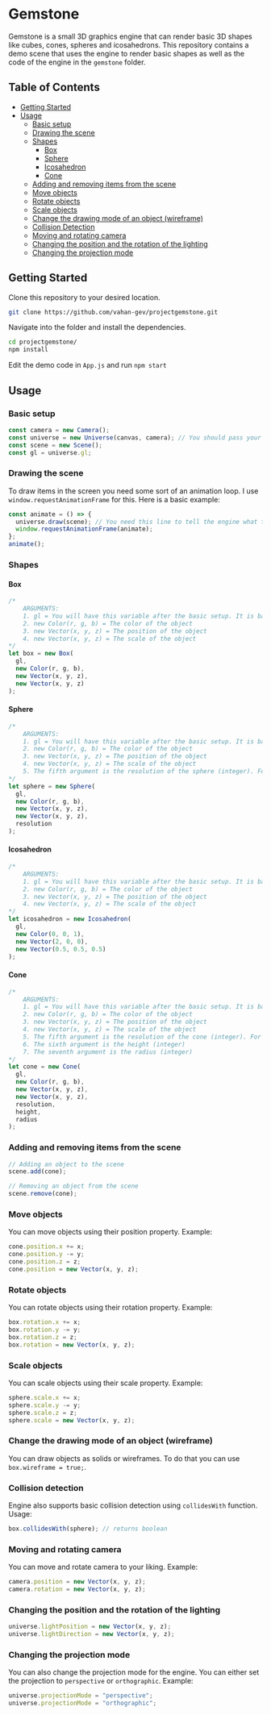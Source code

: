 # Gemstone

Gemstone is a small 3D graphics engine that can render basic 3D shapes like cubes, cones, spheres and icosahedrons. This repository contains a demo scene that uses the engine to render basic shapes as well as the code of the engine in the `gemstone` folder.

## Table of Contents

- [Getting Started](#getting-started)
- [Usage](#usage)
  - [Basic setup](#basic-setup)
  - [Drawing the scene](#drawing-the-scene)
  - [Shapes](#shapes)
    - [Box](#box)
    - [Sphere](#sphere)
    - [Icosahedron](#icosahedron)
    - [Cone](#cone)
  - [Adding and removing items from the scene](#adding-and-removing-items-from-the-scene)
  - [Move objects](#move-objects)
  - [Rotate objects](#rotate-objects)
  - [Scale objects](#scale-objects)
  - [Change the drawing mode of an object (wireframe)](#change-the-drawing-mode-of-an-object-wireframe)
  - [Collision Detection](#collision-detection)
  - [Moving and rotating camera](#moving-and-rotating-camera)
  - [Changing the position and the rotation of the lighting](#changing-the-position-and-the-rotation-of-the-lighting)
  - [Changing the projection mode](#changing-the-projection-mode)

## Getting Started

Clone this repository to your desired location.

```bash
git clone https://github.com/vahan-gev/projectgemstone.git
```

Navigate into the folder and install the dependencies.

```bash
cd projectgemstone/
npm install
```

Edit the demo code in `App.js` and run `npm start`

## Usage

### Basic setup

```javascript
const camera = new Camera();
const universe = new Universe(canvas, camera); // You should pass your own canvas element here
const scene = new Scene();
const gl = universe.gl;
```

### Drawing the scene

To draw items in the screen you need some sort of an animation loop. I use `window.requestAnimationFrame` for this. Here is a basic example:

```javascript
const animate = () => {
  universe.draw(scene); // You need this line to tell the engine what to draw
  window.requestAnimationFrame(animate);
};
animate();
```

### Shapes

#### Box

```javascript
/*
    ARGUMENTS:
    1. gl = You will have this variable after the basic setup. It is basically canvas.getContext('webgl');
    2. new Color(r, g, b) = The color of the object
    3. new Vector(x, y, z) = The position of the object
    4. new Vector(x, y, z) = The scale of the object
*/
let box = new Box(
  gl,
  new Color(r, g, b),
  new Vector(x, y, z),
  new Vector(x, y, z)
);
```

#### Sphere

```javascript
/*
    ARGUMENTS:
    1. gl = You will have this variable after the basic setup. It is basically canvas.getContext('webgl');
    2. new Color(r, g, b) = The color of the object
    3. new Vector(x, y, z) = The position of the object
    4. new Vector(x, y, z) = The scale of the object
    5. The fifth argument is the resolution of the sphere (integer). For a smooth sphere I recommend using 20.
*/
let sphere = new Sphere(
  gl,
  new Color(r, g, b),
  new Vector(x, y, z),
  new Vector(x, y, z),
  resolution
);
```

#### Icosahedron

```javascript
/*
    ARGUMENTS:
    1. gl = You will have this variable after the basic setup. It is basically canvas.getContext('webgl');
    2. new Color(r, g, b) = The color of the object
    3. new Vector(x, y, z) = The position of the object
    4. new Vector(x, y, z) = The scale of the object
*/
let icosahedron = new Icosahedron(
  gl,
  new Color(0, 0, 1),
  new Vector(2, 0, 0),
  new Vector(0.5, 0.5, 0.5)
);
```

#### Cone

```javascript
/*
    ARGUMENTS:
    1. gl = You will have this variable after the basic setup. It is basically canvas.getContext('webgl');
    2. new Color(r, g, b) = The color of the object
    3. new Vector(x, y, z) = The position of the object
    4. new Vector(x, y, z) = The scale of the object
    5. The fifth argument is the resolution of the cone (integer). For a smooth cone I recommend using 20.
    6. The sixth argument is the height (integer)
    7. The seventh argument is the radius (integer)
*/
let cone = new Cone(
  gl,
  new Color(r, g, b),
  new Vector(x, y, z),
  new Vector(x, y, z),
  resolution,
  height,
  radius
);
```

### Adding and removing items from the scene

```javascript
// Adding an object to the scene
scene.add(cone);

// Removing an object from the scene
scene.remove(cone);
```

### Move objects

You can move objects using their position property. Example:

```javascript
cone.position.x += x;
cone.position.y -= y;
cone.position.z = z;
cone.position = new Vector(x, y, z);
```

### Rotate objects

You can rotate objects using their rotation property. Example:

```javascript
box.rotation.x += x;
box.rotation.y -= y;
box.rotation.z = z;
box.rotation = new Vector(x, y, z);
```

### Scale objects

You can scale objects using their scale property. Example:

```javascript
sphere.scale.x += x;
sphere.scale.y -= y;
sphere.scale.z = z;
sphere.scale = new Vector(x, y, z);
```

### Change the drawing mode of an object (wireframe)

You can draw objects as solids or wireframes. To do that you can use `box.wireframe = true;`.

### Collision detection

Engine also supports basic collision detection using `collidesWith` function. Usage: 
```javascript
box.collidesWith(sphere); // returns boolean
```

### Moving and rotating camera

You can move and rotate camera to your liking. Example:

```javascript
camera.position = new Vector(x, y, z);
camera.rotation = new Vector(x, y, z);
```

### Changing the position and the rotation of the lighting

```javascript
universe.lightPosition = new Vector(x, y, z);
universe.lightDirection = new Vector(x, y, z);
```

### Changing the projection mode

You can also change the projection mode for the engine. You can either set the projection to `perspective` or `orthographic`. Example:

```javascript
universe.projectionMode = "perspective";
universe.projectionMode = "orthographic";
```
